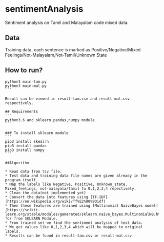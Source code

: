 # sentimentAnalysis
Sentiment analysis on Tamil and Malayalam code mixed data.

## Data
Training data, each sentence is marked as Positive/Negative/Mixed Feelings/Not-Malayalam,Not-Tamil/Unknown State

## How to run?
````
python3 main-tam.py 
python3 main-mal.py
```

Result can be viewed in result-tam.csv and result-mal.csv respectively.

## Requirements
```
python3.6 and sklearn,pandas,numpy module
```

### To install sklearn module
```
pip3 install skealrn
pip3 install pandas
pip3 install numpy
```

##Algorithm

* Read data from tsv file.
* Test data and training data file names are given already in the program itself.
* Map the labels like Negative, Positive, Unknown_state, Mixed_feelings, not-malayala/tamil to 0,1,2,3,4 repectively.
* Clean the data(not implemented yet)
* Convert the data into features using [TF-IDF](https://en.wikipedia.org/wiki/Tf%E2%80%93idf)
* Then these features are trained using [Multinomial NaiveBayes model](https://scikit-learn.org/stable/modules/generated/sklearn.naive_bayes.MultinomialNB.html) for from SKLEARN Module.
* From trained set we find the sentiment analysis of test data.
* We get values like 0,1,2,3,4 which will be mapped to original labels.
* Results can be found in result-tam.csv or result-mal.csv
